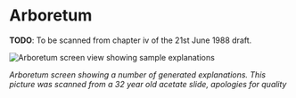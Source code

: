 # Arboretum

**TODO**: To be scanned from chapter iv of the 21st June 1988 draft.

![Arboretum screen view showing sample explanations](../img/Arboretum_screen.png)

*Arboretum screen showing a number of generated explanations. This picture was scanned from a 32 year old acetate slide, apologies for quality*
